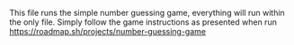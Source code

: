 This file runs the simple number guessing game, everything will run within the only file. 
Simply follow the game instructions as presented when run
https://roadmap.sh/projects/number-guessing-game
